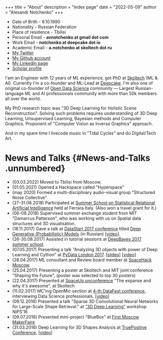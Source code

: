 <!-- <img style="float: right;" src="/images/twitter_avatar.jpg" width="300" height="300" alt="me"></a> -->

<!-- &nbsp;&nbsp;&nbsp; -->

+++
title = "About"
description = "Index page"
date = "2022-05-09"
author = "Alexandr Notchenko"
+++

- Date of Brith - 9.10.1990
- Nationality - Russian Federation
- Place of residence - Tbilisi
- Personal Email - **avnotchenko at gmail dot com**
- Work Email     - **notchenko at deepcake dot io**
- Academic Email - **a.notchenko at skoltech dot ru**
- [My Twitter](https://twitter.com/gang1man)
- [My Github account](https://github.com/gangiman)
- [My Linkedin page](https://www.linkedin.com/in/avnotchenko/)
- [Scholar profile](https://scholar.google.ru/citations?user=CGkNsWQAAAAJ&hl=en)

<!-- &nbsp;&nbsp;&nbsp;  -->


I'am an Engineer with 12 years of ML experience, got PhD at [Skoltech](https://www.skoltech.ru/en) (ML & AI). Currently I'm a co-founder and ML-Lead at [Deepcake](https://deepcake.io/). I'm also one of original co-founder of [Open Data Science](https://ods.ai/) community — Largest Russian-language ML and AI professionals community with more than 50k members all over the world.

My PhD research topic was "3D Deep Learning for Holistic Scene Reconstruction". Solving such problems requires understanding of 3D Deep Learning, Unsupervised Learning, Bayesian methods and Computer Graphics. Proponent of "Computer Vision as Inverse Graphics" approach.

And in my spare time I livecode music in "Tidal Cycles" and do Digital/Tech Art.


News and Talks {#News-and-Talks .unnumbered}
==============  
-   (03.03.2022) Moved to Tbilisi from Moscow.
-   (01.05.2021) Opened a Hackspace called "Hyperspace"
-   (may 2020) Formed a multi-disciplinary audio-visual group "Structured Noise Collective"
-   (27-31.08.2018) Participated at [Summer School on Statistical Relational Artificial Intelligence](http://acai2018.unife.it/) held at Ferrara Italy. (Also won a travel grant for it.)
-   (06-08.2018) Supervised summer exchange student from MIT "Damarcus Patterson", who was working with us on Spatial data structures and 3D visualisation.
-   (18.11.2017) Gave a talk at [DataStart 2017 conference](https://datastart.ru/spb-autumn-2017/) titled [Deep Generative (Probabilistic) Models](/pdfs/deep_generative_models_ru.pdf) (in Russian) [[video](https://www.youtube.com/watch?v=XWA-OWmpUl8)].
-   (26-30.08.2017) Assisted in tutorial sessions at [DeepBayes 2017 summer school](http://deepbayes.ru/2017/).
-   (07.05.2017) Presenting a talk "Analyzing 3D objects with power of Deep Learning and Cython" at [PyData London 2017](https://pydata.org/london2017/). [[slides](/pdfs/pydata_london_2017_presentation.pdf)] [[video](https://www.youtube.com/watch?v=_tSoR3bQQQM)]
-   (28.04.2017) ML consultant and Review board member at [SpaceHack Moscow](http://spacehack.xyz/).
-   (25.04.2017) Presenting a poster at Skoltech and MIT joint conference "Shaping the Future", (poster was selected to top 30 posters)
-   (22.04.2017) Presented at [SpaceUp unconference](http://www.skoltech.ru/en/2017/03/21809/) "The expanse and why it's awesome", at Skoltech
-   (11.02.2017) MC'ing OpenMic section at [4-th DataFest conference](http://datafest.ru/), interviewing Data Science professionals. [[video](https://www.youtube.com/watch?v=fhZXqTGsunw&feature=youtu.be&t=19m18s)]
-   (09.12.2016) Presented a talk "Sparse 3D Convolutional Neural Networks for Large-Scale Shape Retrieval." at [“3D Deep Learning”](http://3ddl.cs.princeton.edu/2016/) workshop NIPS’16
-   (09.07.2016) Presented mini-project "BlueBox" at [First Moscow MakerFaire](http://moscow.makerfaire.com/)
-   (31.03.2016) Deep Learning for 3D Shapes Analysis at [TruePositive Conference](http://www.truepositive.co/#conference), [[video](https://www.youtube.com/watch?v=zU3QbHnwAWI)]
